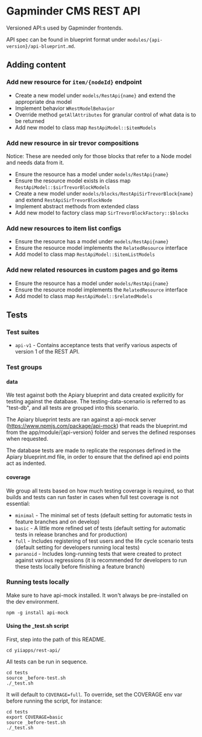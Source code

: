 Gapminder CMS REST API
======================

Versioned API:s used by Gapminder frontends.

API spec can be found in blueprint format under `modules/{api-version}/api-blueprint.md`.

## Adding content

### Add new resource for `item/{nodeId}` endpoint

* Create a new model under `models/RestApi{name}` and extend the appropriate dna model
* Implement behavior `WRestModelBehavior`
* Override method `getAllAttributes` for granular control of what data is to be returned
* Add new model to class map `RestApiModel::$itemModels`

### Add new resource in sir trevor compositions

Notice: These are needed only for those blocks that refer to a Node model and needs data from it.

* Ensure the resource has a model under `models/RestApi{name}`
* Ensure the resource model exists in class map `RestApiModel::$sirTrevorBlockModels`
* Create a new model under `models/blocks/RestApiSirTrevorBlock{name}` and extend `RestApiSirTrevorBlockNode`
* Implement abstract methods from extended class
* Add new model to factory class map `SirTrevorBlockFactory::$blocks`

### Add new resources to item list configs

* Ensure the resource has a model under `models/RestApi{name}`
* Ensure the resource model implements the `RelatedResource` interface
* Add model to class map `RestApiModel::$itemListModels`

### Add new related resources in custom pages and go items

* Ensure the resource has a model under `models/RestApi{name}`
* Ensure the resource model implements the `RelatedResource` interface
* Add model to class map `RestApiModel::$relatedModels`

## Tests

### Test suites

* `api-v1` - Contains acceptance tests that verify various aspects of version 1 of the REST API.

### Test groups

#### data

We test against both the Apiary blueprint and data created explicitly for testing against the database.
The testing-data-scenario is referred to as "test-db", and all tests are grouped into this scenario.

The Apiary blueprint tests are ran against a api-mock server (https://www.npmjs.com/package/api-mock) that reads the
blueprint.md from the app/module/{api-version} folder and serves the defined responses when requested.

The database tests are made to replicate the responses defined in the Apiary blueprint.md file, in order to ensure that
the defined api end points act as indented.

#### coverage

We group all tests based on how much testing coverage is required, so that builds and tests can run faster in cases when full test coverage is not essential:

* `minimal` - The minimal set of tests (default setting for automatic tests in feature branches and on develop)
* `basic` - A little more refined set of tests (default setting for automatic tests in release branches and for production)
* `full` - Includes registering of test users and the life cycle scenario tests (default setting for developers running local tests)
* `paranoid` - Includes long-running tests that were created to protect against various regressions (it is recommended for developers to run these tests locally before finishing a feature branch)

### Running tests locally

Make sure to have api-mock installed. It won't always be pre-installed on the dev environment.

    npm -g install api-mock

#### Using the _test.sh script

First, step into the path of this README.

    cd yiiapps/rest-api/

All tests can be run in sequence.

    cd tests
    source _before-test.sh
    ./_test.sh

It will default to `COVERAGE=full`. To override, set the COVERAGE env var before running the script, for instance:

    cd tests
    export COVERAGE=basic
    source _before-test.sh
    ./_test.sh
